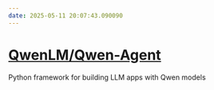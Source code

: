 ```yaml
---
date: 2025-05-11 20:07:43.090090
---
```


# [QwenLM/Qwen-Agent](https://github.com/QwenLM/Qwen-Agent)

Python framework for building LLM apps with Qwen models